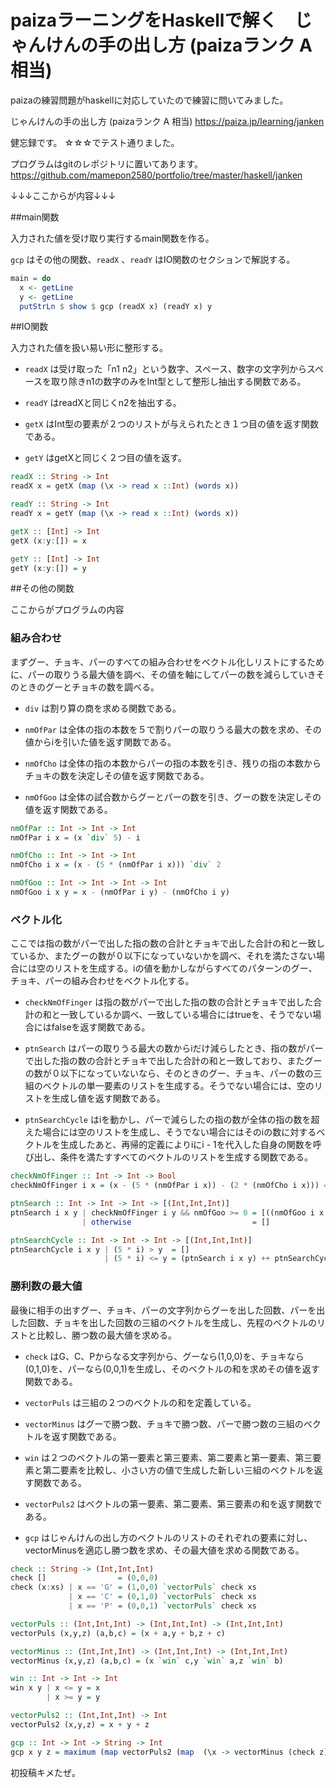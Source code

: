 
# paizaラーニングをHaskellで解く　じゃんけんの手の出し方 (paizaランク A 相当)

paizaの練習問題がhaskellに対応していたので練習に問いてみました。

じゃんけんの手の出し方 (paizaランク A 相当)
https://paiza.jp/learning/janken

健忘録です。
☆☆☆でテスト通りました。

プログラムはgitのレポジトリに置いてあります。
https://github.com/mamepon2580/portfolio/tree/master/haskell/janken

↓↓↓ここからが内容↓↓↓

##main関数

入力された値を受け取り実行するmain関数を作る。

`gcp` はその他の関数、`readX` 、`readY` はIO関数のセクションで解説する。

```haskell
main = do
  x <- getLine
  y <- getLine
  putStrLn $ show $ gcp (readX x) (readY x) y
```

##IO関数

入力された値を扱い易い形に整形する。

- `readX` は受け取った「n1 n2」という数字、スペース、数字の文字列からスペースを取り除きn1の数字のみをInt型として整形し抽出する関数である。

- `readY` はreadXと同じくn2を抽出する。

- `getX` はInt型の要素が２つのリストが与えられたとき１つ目の値を返す関数である。
- `getY` はgetXと同じく２つ目の値を返す。

```haskell
readX :: String -> Int
readX x = getX (map (\x -> read x ::Int) (words x))

readY :: String -> Int
readY x = getY (map (\x -> read x ::Int) (words x))

getX :: [Int] -> Int
getX (x:y:[]) = x

getY :: [Int] -> Int
getY (x:y:[]) = y
```

##その他の関数

ここからがプログラムの内容

### 組み合わせ

まずグー、チョキ、パーのすべての組み合わせをベクトル化しリストにするために、パーの取りうる最大値を調べ、その値を軸にしてパーの数を減らしていきそのときのグーとチョキの数を調べる。

- `div` は割り算の商を求める関数である。

- `nmOfPar` は全体の指の本数を５で割りパーの取りうる最大の数を求め、その値からiを引いた値を返す関数である。

- `nmOfCho` は全体の指の本数からパーの指の本数を引き、残りの指の本数からチョキの数を決定しその値を返す関数である。

- `nmOfGoo` は全体の試合数からグーとパーの数を引き、グーの数を決定しその値を返す関数である。

```haskell
nmOfPar :: Int -> Int -> Int
nmOfPar i x = (x `div` 5) - i

nmOfCho :: Int -> Int -> Int
nmOfCho i x = (x - (5 * (nmOfPar i x))) `div` 2

nmOfGoo :: Int -> Int -> Int -> Int
nmOfGoo i x y = x - (nmOfPar i y) - (nmOfCho i y)
```

### ベクトル化

ここでは指の数がパーで出した指の数の合計とチョキで出した合計の和と一致しているか、またグーの数が０以下になっていないかを調べ、それを満たさない場合には空のリストを生成する。iの値を動かしながらすべてのパターンのグー、チョキ、パーの組み合わせをベクトル化する。

- `checkNmOfFinger` は指の数がパーで出した指の数の合計とチョキで出した合計の和と一致しているか調べ、一致している場合にはtrueを、そうでない場合にはfalseを返す関数である。

- `ptnSearch` はパーの取りうる最大の数からiだけ減らしたとき、指の数がパーで出した指の数の合計とチョキで出した合計の和と一致しており、またグーの数が０以下になっていないなら、そのときのグー、チョキ、パーの数の三組のベクトルの単一要素のリストを生成する。そうでない場合には、空のリストを生成し値を返す関数である。

- `ptnSearchCycle` はiを動かし、パーで減らしたの指の数が全体の指の数を超えた場合には空のリストを生成し、そうでない場合にはそのiの数に対するベクトルを生成したあと、再帰的定義によりiにi - 1を代入した自身の関数を呼び出し、条件を満たすすべてのベクトルのリストを生成する関数である。

```haskell
checkNmOfFinger :: Int -> Int -> Bool
checkNmOfFinger i x = (x - (5 * (nmOfPar i x)) - (2 * (nmOfCho i x))) == 0

ptnSearch :: Int -> Int -> Int -> [(Int,Int,Int)]
ptnSearch i x y | checkNmOfFinger i y && nmOfGoo >= 0 = [((nmOfGoo i x y) , (nmOfCho i y) , (nmOfPar i y))]
                | otherwise                           = []

ptnSearchCycle :: Int -> Int -> Int -> [(Int,Int,Int)]
ptnSearchCycle i x y | (5 * i) > y  = []
                     | (5 * i) <= y = (ptnSearch i x y) ++ ptnSearchCycle (i + 1) x y
```

### 勝利数の最大値

最後に相手の出すグー、チョキ、パーの文字列からグーを出した回数、パーを出した回数、チョキを出した回数の三組のベクトルを生成し、先程のベクトルのリストと比較し、勝つ数の最大値を求める。

- `check` はG、C、Pからなる文字列から、グーなら(1,0,0)を、チョキなら(0,1,0)を、パーなら(0,0,1)を生成し、そのベクトルの和を求めその値を返す関数である。

- `vectorPuls` は三組の２つのベクトルの和を定義している。

- `vectorMinus` はグーで勝つ数、チョキで勝つ数、パーで勝つ数の三組のベクトルを返す関数である。

- `win` は２つのベクトルの第一要素と第三要素、第二要素と第一要素、第三要素と第二要素を比較し、小さい方の値で生成した新しい三組のベクトルを返す関数である。

- `vectorPuls2` はベクトルの第一要素、第二要素、第三要素の和を返す関数である。

- `gcp` はじゃんけんの出し方のベクトルのリストのそれぞれの要素に対し、vectorMinusを適応し勝つ数を求め、その最大値を求める関数である。

```haskell
check :: String -> (Int,Int,Int)
check []                = (0,0,0)
check (x:xs) | x == 'G' = (1,0,0) `vectorPuls` check xs
             | x == 'C' = (0,1,0) `vectorPuls` check xs
             | x == 'P' = (0,0,1) `vectorPuls` check xs

vectorPuls :: (Int,Int,Int) -> (Int,Int,Int) -> (Int,Int,Int)
vectorPuls (x,y,z) (a,b,c) = (x + a,y + b,z + c)

vectorMinus :: (Int,Int,Int) -> (Int,Int,Int) -> (Int,Int,Int)
vectorMinus (x,y,z) (a,b,c) = (x `win` c,y `win` a,z `win` b)

win :: Int -> Int -> Int
win x y | x <= y = x
        | x >= y = y

vectorPuls2 :: (Int,Int,Int) -> Int
vectorPuls2 (x,y,z) = x + y + z

gcp :: Int -> Int -> String -> Int
gcp x y z = maximum (map vectorPuls2 (map  (\x -> vectorMinus (check z) x) (ptnSearchCycle 0 x y)))
```

初投稿キメたぜ。
